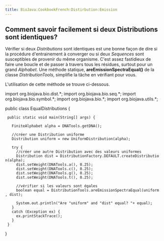 ```yaml
---
title: BioJava:CookbookFrench:Distirbution:Emission
---
```


Comment savoir facilement si deux Distributions sont identiques?
----------------------------------------------------------------

Vérifier si deux *Distributions* sont identiques est une bonne façon de
dire si la procédure d'entrainement à converger ou si deux *Sequences*
sont susceptibles de provenir du même organisme. C'est assez fastidieux
de faire une boucle et de passer à travers tous les résidues, surtout
pour un grand *Alphabet*. Une méthode statique,
**areEmissionSpectraEqual()** de la classe *DistributionTools*,
simplifie la tâche en vérifiant pour vous.

L'utilisation de cette méthode se trouve ci-dessous.

<java> import org.biojava.bio.dist.\*; import org.biojava.bio.seq.\*;
import org.biojava.bio.symbol.\*; import org.biojava.bio.\*; import
org.biojava.utils.\*;

public class EqualDistributions {

` public static void main(String[] args) {`  
`   `  
`   FiniteAlphabet alpha = DNATools.getDNA();`  
`   `  
`   //créer une Distribution uniforme`  
`   Distribution uniform = new UniformDistribution(alpha);`  
`   `  
`   try {`  
`     //créer une autre Distribution avec des valeurs uniformes`  
`     Distribution dist = DistributionFactory.DEFAULT.createDistribution(alpha);`  
`     dist.setWeight(DNATools.a(), 0.25);`  
`     dist.setWeight(DNATools.c(), 0.25);`  
`     dist.setWeight(DNATools.g(), 0.25);`  
`     dist.setWeight(DNATools.t(), 0.25);`  
`     `  
`     //vérifier si les valeurs sont égales`  
`     boolean equal = DistributionTools.areEmissionSpectraEqual(uniform, dist);`  
`     `  
`     System.out.println("Are "uniform" and "dist" equal? "+ equal);`  
`   }`  
`   catch (Exception ex) {`  
`     ex.printStackTrace();`  
`   }`  
` }`

} </java>
